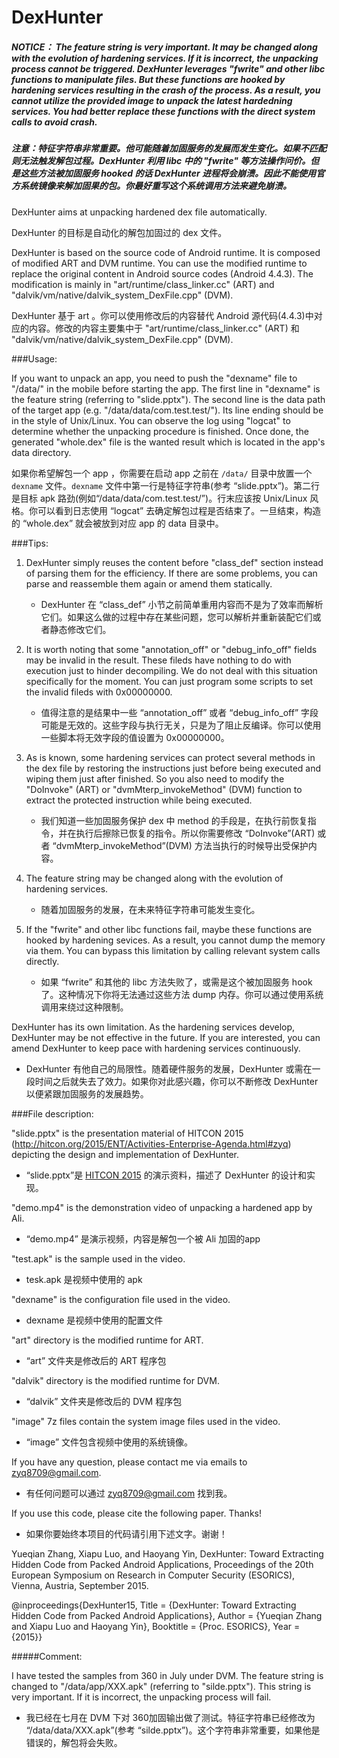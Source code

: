 # DexHunter

##### NOTICE： The feature string is very important. It may be changed along with the evolution of hardening services. If it is incorrect, the unpacking process cannot be triggered. DexHunter leverages "fwrite" and other libc functions to manipulate files. But these functions are hooked by hardening services resulting in the crash of the process. As a result, you cannot utilize the provided image to unpack the latest hardedning services. You had better replace these functions with the direct system calls to avoid crash.

##### 注意：特征字符串非常重要。他可能随着加固服务的发展而发生变化。如果不匹配则无法触发解包过程。DexHunter 利用 libc 中的 "fwrite" 等方法操作问价。但是这些方法被加固服务 hooked 的话 DexHunter 进程将会崩溃。因此不能使用官方系统镜像来解加固果的包。你最好重写这个系统调用方法来避免崩溃。

DexHunter aims at unpacking hardened dex file automatically.

DexHunter 的目标是自动化的解包加固过的 dex 文件。

DexHunter is based on the source code of Android runtime. It is composed of modified ART and DVM runtime. You can use the modified runtime to replace the original content in Android source codes (Android 4.4.3). The modification is mainly in "art/runtime/class_linker.cc" (ART) and "dalvik/vm/native/dalvik_system_DexFile.cpp" (DVM).

DexHunter 基于 art 。你可以使用修改后的内容替代 Android 源代码(4.4.3)中对应的内容。修改的内容主要集中于 "art/runtime/class_linker.cc" (ART)  和  "dalvik/vm/native/dalvik_system_DexFile.cpp" (DVM).

###Usage:

If you want to unpack an app, you need to push the "dexname" file to "/data/" in the mobile before starting the app. The first line in "dexname" is the feature string (referring to "slide.pptx"). The second line is the data path of the target app (e.g. "/data/data/com.test.test/"). Its line ending should be in the style of Unix/Linux. You can observe the log using "logcat" to determine whether the unpacking procedure is finished. Once done, the generated "whole.dex" file is the wanted result which is located in the app's data directory.

如果你希望解包一个 app ，你需要在启动 app 之前在 `/data/` 目录中放置一个 `dexname` 文件。`dexname` 文件中第一行是特征字符串(参考 “slide.pptx”)。第二行是目标 apk 路劲(例如“/data/data/com.test.test/”)。行末应该按 Unix/Linux 风格。你可以看到日志使用 “logcat” 去确定解包过程是否结束了。一旦结束，构造的 “whole.dex” 就会被放到对应 app 的 data 目录中。

###Tips:

1) DexHunter simply reuses the content before "class_def" section instead of parsing them for the efficiency. If there are some problems, you can parse and reassemble them again or amend them statically.
    - DexHunter 在 “class_def” 小节之前简单重用内容而不是为了效率而解析它们。如果这么做的过程中存在某些问题，您可以解析并重新装配它们或者静态修改它们。

2) It is worth noting that some "annotation_off" or "debug_info_off" fields may be invalid in the result. These fileds have nothing to do with execution just to hinder decompiling. We do not deal with this situation specifically for the moment. You can just program some scripts to set the invalid fileds with 0x00000000. 
    - 值得注意的是结果中一些 “annotation_off” 或者 “debug_info_off” 字段可能是无效的。这些字段与执行无关，只是为了阻止反编译。你可以使用一些脚本将无效字段的值设置为 0x00000000。

3) As is known, some hardening services can protect several methods in the dex file by restoring the instructions just before being executed and wiping them just after finished. So you also need to modify the "DoInvoke" (ART) or "dvmMterp_invokeMethod" (DVM) function to extract the protected instruction while being executed.
    - 我们知道一些加固服务保护 dex 中 method 的手段是，在执行前恢复指令，并在执行后擦除已恢复的指令。所以你需要修改 “DoInvoke”(ART) 或者 “dvmMterp_invokeMethod”(DVM) 方法当执行的时候导出受保护内容。

4) The feature string may be changed along with the evolution of hardening services.
    - 随着加固服务的发展，在未来特征字符串可能发生变化。

5) If the "fwrite" and other libc functions fail, maybe these functions are hooked by hardening sevices. As a result, you cannot dump the memory via them. You can bypass this limitation by calling relevant system calls directly.
    - 如果 “fwrite” 和其他的 libc 方法失败了，或需是这个被加固服务 hook 了。这种情况下你将无法通过这些方法 dump 内存。你可以通过使用系统调用来绕过这种限制。

DexHunter has its own limitation. As the hardening services develop, DexHunter may be not effective in the future. If you are interested, you can amend DexHunter to keep pace with hardening services continuously.
- DexHunter 有他自己的局限性。随着硬件服务的发展，DexHunter 或需在一段时间之后就失去了效力。如果你对此感兴趣，你可以不断修改 DexHunter 以便紧跟加固服务的发展趋势。


###File description:

"slide.pptx" is the presentation material of HITCON 2015 (http://hitcon.org/2015/ENT/Activities-Enterprise-Agenda.html#zyq) depicting the design and implementation of DexHunter.
- “slide.pptx”是 [HITCON 2015](http://hitcon.org/2015/ENT/Activities-Enterprise-Agenda.html#zyq) 的演示资料，描述了 DexHunter 的设计和实现。

"demo.mp4" is the demonstration video of unpacking a hardened app by Ali.
- “demo.mp4” 是演示视频，内容是解包一个被 Ali 加固的app

"test.apk" is the sample used in the video.
- tesk.apk 是视频中使用的 apk

"dexname" is the configuration file used in the video.
- dexname 是视频中使用的配置文件

"art" directory is the modified runtime for ART.
- “art” 文件夹是修改后的 ART 程序包

"dalvik" directory is the modified runtime for DVM.
- “dalvik” 文件夹是修改后的 DVM 程序包

"image" 7z files contain the system image files used in the video.
- “image” 文件包含视频中使用的系统镜像。

If you have any question, please contact me via emails to zyq8709@gmail.com.
- 有任何问题可以通过 zyq8709@gmail.com 找到我。

If you use this code, please cite the following paper. Thanks!
- 如果你要始终本项目的代码请引用下述文字。谢谢！

Yueqian Zhang, Xiapu Luo, and Haoyang Yin, DexHunter: Toward Extracting Hidden Code from Packed Android Applications, Proceedings of the 20th European Symposium on Research in Computer Security (ESORICS), Vienna, Austria, September 2015.

@inproceedings{DexHunter15,
Title = {DexHunter: Toward Extracting Hidden Code from Packed Android Applications},
Author = {Yueqian Zhang and Xiapu Luo and Haoyang Yin},
Booktitle = {Proc. ESORICS},
Year = {2015}}

#####Comment: 

I have tested the samples from 360 in July under DVM. The feature string is changed to "/data/app/XXX.apk" (referring to "silde.pptx"). This string is very important. If it is incorrect, the unpacking process will fail.
- 我已经在七月在 DVM 下对 360加固输出做了测试。特征字符串已经修改为 “/data/data/XXX.apk”(参考 “silde.pptx”)。这个字符串非常重要，如果他是错误的，解包将会失败。
